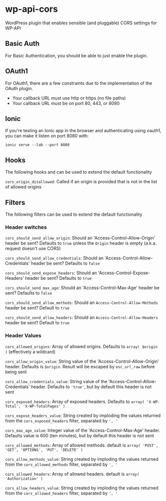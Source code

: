 # wp-api-cors
WordPress plugin that enables sensible (and pluggable) CORS settings for WP-API

Basic Auth
---

For Basic Authentication, you should be able to just enable the plugin.

OAuth1
---

For OAuth1, there are a few constraints due to the implementation of the OAuth plugin.

* Your callback URL must use http or https (no file paths)
* Your callback URL must be on port 80, 443, or 8080

Ionic
---

If you're testing an Ionic app in the browser and authenticating using oauth1, you can make it listen on port 8080 with:

`ionic serve --lab --port 8080`

Hooks
---

The following hooks and can be used to extend the default functionality

`cors_origin_disallowed`: Called if an origin is provided that is not in the list of allowed origins


Filters
---

The following filters can be used to extend the default functionality

### Header switches

`cors_should_send_allow_origin`: Should an 'Access-Control-Allow-Origin' header be sent? Defaults to `true` unless the `Origin` header is empty (a.k.a. request doesn't use CORS)

`cors_should_send_allow_credentials`: Should an 'Access-Control-Allow-Credentials' header be sent? Defaults to `false`

`cors_should_send_expose_headers`: Should an 'Access-Control-Expose-Headers' header be sent? Defaults to `true`

`cors_should_send_max_age`: Should an 'Access-Control-Max-Age' header be sent? Defaults to `false`

`cors_should_send_allow_methods`: Should an `Access-Control-Allow-Methods` header be sent? Default to `true`

`cors_should_send_allow_headers`: Should an `Access-Control-Allow-Headers` header be sent? Default to `true`

### Header Values

`cors_allowed_origins`: Array of allowed origins. Defaults to `array( $origin )` (effectively a wildcard)

`cors_allow_origin_value`: String value of the 'Access-Control-Allow-Origin' header. Defaults is `$origin`. Result will be escaped by `esc_url_raw` before being sent

`cors_allow_credentials_value`: String value of the 'Access-Control-Allow-Credentials' header. Defaults to `'true'`, but by default this header is not sent

`cors_exposed_headers`: Array of exposed headers. Defaults to `array( 'X-WP-Total', 'X-WP-TotalPages' )`

`cors_expose_headers_value`: String created by imploding the values returned from the `cors_exposed_headers` filter, separated by `', '`

`cors_max_age_value`: Integer value of the 'Access-Control-Max-Age' header. Defaults value is 600 (ten minutes), but by default this header is not sent

`cors_allowed_methods`: Array of allowed methods. default is `array( 'POST', 'GET', 'OPTIONS', 'PUT', 'DELETE' )`

`cors_allow_methods_value`: String created by imploding the values returned from the `cors_allowed_methods` filter, separated by `', '`

`cors_allowed_headers`: Array of allowed headers. default is `array( 'Authorization' )`

`cors_allow_headers_value`: String created by imploding the values returned from the `cors_allowed_headers` filter, separated by `', '`
